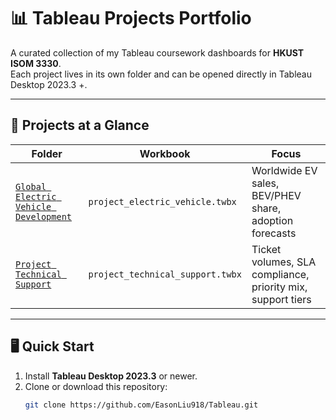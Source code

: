 # 📊 Tableau Projects Portfolio  

A curated collection of my Tableau coursework dashboards for **HKUST ISOM 3330**.  
Each project lives in its own folder and can be opened directly in Tableau Desktop 2023.3 +.

---

## 🚀 Projects at a Glance  

| Folder | Workbook | Focus |
| ------ | -------- | ----- |
| [`Global Electric Vehicle Development`](./Global%20Electric%20Vehicle%20Development) | `project_electric_vehicle.twbx` | Worldwide EV sales, BEV/PHEV share, adoption forecasts |
| [`Project Technical Support`](./Project%20Technical%20Support) | `project_technical_support.twbx` | Ticket volumes, SLA compliance, priority mix, support tiers |

---

## 🖥️ Quick Start  

1. Install **Tableau Desktop 2023.3** or newer.  
2. Clone or download this repository:  
   ```bash
   git clone https://github.com/EasonLiu918/Tableau.git
